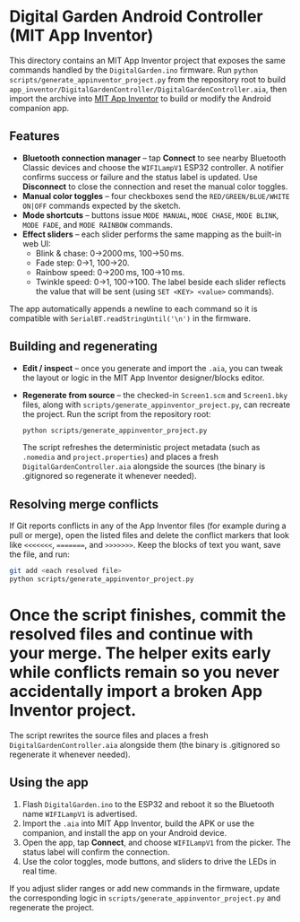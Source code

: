 # Digital Garden Android Controller (MIT App Inventor)

This directory contains an MIT App Inventor project that exposes the same commands handled by the `DigitalGarden.ino` firmware. Run `python scripts/generate_appinventor_project.py` from the repository root to build `app_inventor/DigitalGardenController/DigitalGardenController.aia`, then import the archive into [MIT App Inventor](https://ai2.appinventor.mit.edu/) to build or modify the Android companion app.

## Features

* **Bluetooth connection manager** – tap **Connect** to see nearby Bluetooth Classic devices and choose the `WIFILampV1` ESP32 controller. A notifier confirms success or failure and the status label is updated. Use **Disconnect** to close the connection and reset the manual color toggles.
* **Manual color toggles** – four checkboxes send the `RED/GREEN/BLUE/WHITE ON|OFF` commands expected by the sketch.
* **Mode shortcuts** – buttons issue `MODE MANUAL`, `MODE CHASE`, `MODE BLINK`, `MODE FADE`, and `MODE RAINBOW` commands.
* **Effect sliders** – each slider performs the same mapping as the built-in web UI:
  * Blink & chase: 0→2000 ms, 100→50 ms.
  * Fade step: 0→1, 100→20.
  * Rainbow speed: 0→200 ms, 100→10 ms.
  * Twinkle speed: 0→1, 100→100.
  The label beside each slider reflects the value that will be sent (using `SET <KEY> <value>` commands).

The app automatically appends a newline to each command so it is compatible with `SerialBT.readStringUntil('\n')` in the firmware.

## Building and regenerating

* **Edit / inspect** – once you generate and import the `.aia`, you can tweak the layout or logic in the MIT App Inventor designer/blocks editor.
* **Regenerate from source** – the checked-in `Screen1.scm` and `Screen1.bky` files, along with `scripts/generate_appinventor_project.py`, can recreate the project. Run the script from the repository root:

  ```bash
  python scripts/generate_appinventor_project.py
  ```


  The script refreshes the deterministic project metadata (such as `.nomedia` and `project.properties`) and places a fresh `DigitalGardenController.aia` alongside the sources (the binary is .gitignored so regenerate it whenever needed).

## Resolving merge conflicts

If Git reports conflicts in any of the App Inventor files (for example during a pull or merge), open the listed files and delete the conflict markers that look like `<<<<<<<`, `=======`, and `>>>>>>>`. Keep the blocks of text you want, save the file, and run:

```bash
git add <each resolved file>
python scripts/generate_appinventor_project.py
```

Once the script finishes, commit the resolved files and continue with your merge. The helper exits early while conflicts remain so you never accidentally import a broken App Inventor project.
=======
  The script rewrites the source files and places a fresh `DigitalGardenController.aia` alongside them (the binary is .gitignored so regenerate it whenever needed).


## Using the app

1. Flash `DigitalGarden.ino` to the ESP32 and reboot it so the Bluetooth name `WIFILampV1` is advertised.
2. Import the `.aia` into MIT App Inventor, build the APK or use the companion, and install the app on your Android device.
3. Open the app, tap **Connect**, and choose `WIFILampV1` from the picker. The status label will confirm the connection.
4. Use the color toggles, mode buttons, and sliders to drive the LEDs in real time.

If you adjust slider ranges or add new commands in the firmware, update the corresponding logic in `scripts/generate_appinventor_project.py` and regenerate the project.
